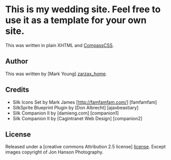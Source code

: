 # This is my wedding site.  Feel free to use it as a template for your own site.
This was written in plain XHTML and [CompassCSS][compass_core_website].

## Author
This was written by [Mark Young] [zarzax_home].

## Credits
 - Silk Icons Set by Mark James  [http://famfamfam.com/] [famfamfam]
 - SilkSprite Blueprint Plugin by [Don Albrecht] [ajaxbeastiary]
 - Silk Companion II by [damieng.com] [companion1]
 - Silk Companion II by [Cagintranet Web Design] [companion2]

## License
Released under a [creative commons Attribution 2.5 license] [license].  Except images copyright of Jon Hanson Photography.

[compass_core_website]: http://github.com/chriseppstein/compass/tree/master/frameworks/compass
[license]: http://creativecommons.org/licenses/by/2.5/
[zarzax_home]: http://www.zarzax.com
